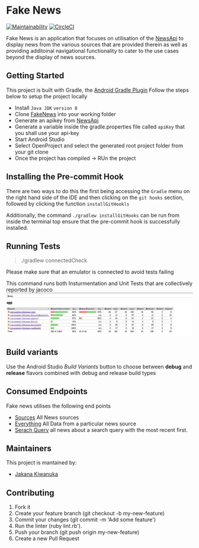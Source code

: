 # Fake News
[![Maintainability](https://api.codeclimate.com/v1/badges/bac7d09d044e95a0667c/maintainability)](https://codeclimate.com/github/Jak-Sidious/FakeNews/maintainability)   [![CircleCI](https://circleci.com/gh/Jak-Sidious/FakeNews/tree/master.svg?style=svg)](https://circleci.com/gh/Jak-Sidious/FakeNews/tree/master)


Fake News is an application that focuses on utilisation of the [NewsApi](https://newsapi.org/) to display news from the various sources that are provided therein as well as providing additoinal navigational functionality to cater to the use cases beyond the display of news sources. 

## Getting Started
This project is built with Gradle, the [Android Gradle Plugin](https://developer.android.com/studio/releases/gradle-plugin) 
Follow the steps below to setup the project locally

* Install `Java JDK` `version 8`
* Clone [FakeNews](https://github.com/Jak-Sidious/FakeNews) into your working folder
* Generate an apikey from [NewsApi](https://newsapi.org/register)
* Generate a variable inside the gradle.properties file called `apiKey` that you shall use your api-key
* Start Android Studio
* Select OpenProject and select the generated root project folder from your git clone
* Once the project has compiled -> RUn the project

## Installing the Pre-commit Hook
There are two ways to do this the first being accessing the `Gradle` menu on the right hand side of the IDE and then clicking on the `git hooks` section, followed by clicking the function `installGitHookls`

Additionally, the command ```./gradlew installGitHooks``` can be run from inside the terminal top ensure that the pre-commit hook is successfully installed.

## Running Tests
> ./gradlew connectedCheck

Please make sure that an emulator is connected to avoid tests failing

This command runs both Insturmentation and Unit Tests that are collectively reported by jacoco
![Application Coverage](https://github.com/Jak-Sidious/FakeNews/blob/ch-167417002-Modify-ReadMe/app/src/main/res/drawable/coverage.png)


## Build variants
Use the Android Studio *Build Variants* button to choose between **debug** and **release** flavors combined with debug and release build types

## Consumed Endpoints
Fake news utilises the following end points 
* [Sources](https://newsapi.org/v2/sources?apiKey=API_KEY) All News sources
* [Everything](https://newsapi.org/v2/everything?q=newsSource&apiKey=API_KEY) All Data from a particular news source
* [Serach Query](https://newsapi.org/everything?q=SearchQuery&language=en&sortby=publishedAt&apiKey=API_KEY) all news about a search query with the most recent first.

## Maintainers
This project is mantained by:
* [Jakana Kiwanuka](https://github.com/Jak-Sidious)


## Contributing

1. Fork it
2. Create your feature branch (git checkout -b my-new-feature)
3. Commit your changes (git commit -m 'Add some feature')
4. Run the linter (ruby lint.rb').
5. Push your branch (git push origin my-new-feature)
6. Create a new Pull Request
